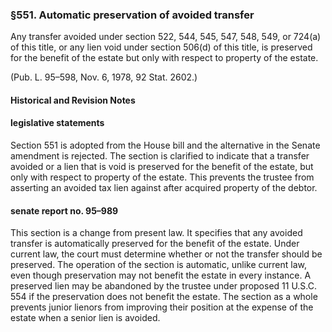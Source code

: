 ### §551. Automatic preservation of avoided transfer ###

Any transfer avoided under section 522, 544, 545, 547, 548, 549, or 724(a) of this title, or any lien void under section 506(d) of this title, is preserved for the benefit of the estate but only with respect to property of the estate.

(Pub. L. 95–598, Nov. 6, 1978, 92 Stat. 2602.)

#### Historical and Revision Notes ####

#### legislative statements ####

Section 551 is adopted from the House bill and the alternative in the Senate amendment is rejected. The section is clarified to indicate that a transfer avoided or a lien that is void is preserved for the benefit of the estate, but only with respect to property of the estate. This prevents the trustee from asserting an avoided tax lien against after acquired property of the debtor.

#### senate report no. 95–989 ####

This section is a change from present law. It specifies that any avoided transfer is automatically preserved for the benefit of the estate. Under current law, the court must determine whether or not the transfer should be preserved. The operation of the section is automatic, unlike current law, even though preservation may not benefit the estate in every instance. A preserved lien may be abandoned by the trustee under proposed 11 U.S.C. 554 if the preservation does not benefit the estate. The section as a whole prevents junior lienors from improving their position at the expense of the estate when a senior lien is avoided.